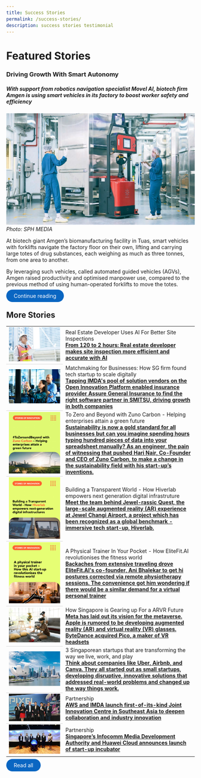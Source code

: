 ```yaml
---
title: Success Stories
permalink: /success-stories/
description: success stories testimonial
---
```

# Featured Stories

### Driving Growth With Smart Autonomy

##### With support from robotics navigation specialist Movel AI, biotech firm Amgen is using smart vehicles in its factory to boost worker safety and efficiency

![](/images/Success%20stories/oipamgen1.jpg)
*Photo: SPH MEDIA*

At biotech giant Amgen’s biomanufacturing facility in Tuas, smart vehicles with forklifts navigate the factory floor on their own, lifting and carrying large totes of drug substances, each weighing as much as three tonnes, from one area to another.

By leveraging such vehicles, called automated guided vehicles (AGVs), Amgen raised productivity and optimised manpower use, compared to the previous method of using human-operated forklifts to move the totes.

<a style="background-color: #0A66C2; color: white; text-decoration: none; border-radius: 100px; padding-left: 20px; padding-right: 20px; padding-top:8px; padding-bottom:8px" target="_blank" href="/stories/oip-amgen/">Continue reading</a>

## More Stories

<table>
		<tbody>
			<tr>
		<td style="width:30%; vertical-align:middle; border-bottom: 0.75px solid lightgrey">
			<img src="/images/Success%20stories/image%201.png">
		</td>
		<td style="vertical-align:middle;">Real Estate Developer Uses AI For Better Site Inspections
			<br><b><a target="_blank" href="/stories/oip-capitaland-h3-zoom/">From 120 to 2 hours: Real estate developer makes site inspection more efficient and accurate with AI</a>
		</b>
		</td>
    </tr>
			<tr>
			</tr><tr>
		<td style="width:30%; vertical-align:middle; border-bottom: 0.75px solid lightgrey">
			<img src="/images/Success%20stories/ST%20ad%20-%20AGI%20x%20smitsu.png">
		</td>
		<td style="vertical-align:middle;">Matchmaking for Businesses: How SG firm found tech startup to scale digitally
			<br><b><a target="_blank" href="/stories/oip-agi-smitsu/">Tapping IMDA's pool of solution vendors on the Open Innovation Platform enabled insurance provider Assure General Insurance to find the right software partner in SMITSU, driving growth in both companies </a>
		</b>
		</td>
    </tr>
			<tr>
		<td style="width:30%; vertical-align:middle; border-bottom: 0.75px solid lightgrey">
			<img src="/images/Success%20stories/Stories%20of%20Innovation/Zuno/Zuno%20Carbon_1.jpg">
		</td>
		<td style="vertical-align:middle;">To Zero and Beyond with Zuno Carbon - Helping enterprises attain a green future
			<br><b><a target="_blank" href="/stories/stories-of-innovation-zuno/">Sustainability is now a gold standard for all businesses but can you imagine spending hours typing hundred pieces of data into your spreadsheet manually? As an engineer, the pain of witnessing that pushed&nbsp;Hari Nair, Co-Founder and CEO of&nbsp;Zuno Carbon, to make a change in the&nbsp;sustainability&nbsp;field with his start-up’s inventions. </a>
		</b>
		</td>
    </tr>
			<tr>
		<td style="width:30%; vertical-align:middle; border-bottom: 0.75px solid lightgrey">
			<img src="/images%2FSuccess%20stories%2FStories%20of%20Innovation%2FHiverlab/Hiverlab-01.jpg">
		</td>
		<td style="vertical-align:middle;">Building a Transparent World - How Hiverlab empowers next generation digital infrastruture
			<br><b><a target="_blank" href="/stories/stories-of-innovation-hiverlab/">Meet the team behind Jewel-rassic Quest, the large-scale augmented reality (AR) experience at Jewel Changi Airport, a project which has been recognized as a global benchmark - immersive tech start-up,&nbsp;Hiverlab. </a></b>
		</td>
    </tr>
			<tr>
		<td style="width:30%; vertical-align:middle; border-bottom: 0.75px solid lightgrey">
			<img src="/images/Success%20stories/Stories%20of%20Innovation/EliteFit/EliteFit_1.jpg">
		</td>
		<td style="vertical-align:middle;">A Physical Trainer In Your Pocket - How EliteFit.AI revolutionises the fitness world
			<br><b><a target="_blank" href="/stories/stories-of-innovation-elitefit/">Backaches from extensive traveling drove EliteFit.AI's co-founder, Ani Bhalekar to get hi postures corrected via remote physiotherapy sessions. The convenience got him wondering if there would be a similar demand for a virtual personal trainer</a></b>
		</td>
    </tr>
	<tr>
	</tr><tr>
		<td style="width:30%; vertical-align:middle; border-bottom: 0.75px solid lightgrey">
			<img src="/images/Success%20stories/ARVR%20advertorial.png">
		</td>
		<td style="vertical-align:middle;">How Singapore is Gearing up For a ARVR Future
			<br><b><a target="_blank" href="/stories/how-singapore-is-gearing-up-for-an-ar-vr-future/">Meta has laid out its&nbsp;vision for the metaverse. Apple&nbsp;is rumored to be developing&nbsp;augmented reality (AR) and virtual reality (VR) glasses. ByteDance&nbsp;acquired Pico, a maker of VR headsets</a></b>
		</td>
    </tr>
	<tr>
	</tr><tr>
		<td style="width:30%; vertical-align:middle; border-bottom: 0.75px solid lightgrey">
			<img src="/images/Success%20stories/PIXEL%20x%20EED%20.jpg">
		</td>
		<td style="vertical-align:middle;">3  Singaporean startups that are transforming the way we live, work, and play
			<br><b><a target="_blank" href="/stories/pixel-incubatee-eed/">Think about companies like Uber, Airbnb, and Canva. They all started out as small startups, developing disruptive, innovative solutions that addressed real-world problems and changed up the way things work.</a></b>
		</td>
	</tr>
	<tr>
		<td style="width:30%; vertical-align:middle; border-bottom: 0.75px solid lightgrey">
			<img src="/images/Success%20stories/AWS%20JIC.jpg">
		</td>
		<td style="vertical-align:middle;">Partnership
			<br><b><a target="_blank" href="/stories/aws-jic/">AWS and IMDA launch first-of-its-kind Joint Innovation Centre in Southeast Asia to deepen collaboration and industry innovation</a></b>
		</td>
	</tr>
	<tr>
		<td style="width:30%; vertical-align:middle;">
			<img src="/images/Success%20stories/Huawei%20spark%20incubator%20programme%20.jpg">
		</td>
		<td style="vertical-align:middle;">Partnership
			<br><b><a target="_blank" href="/stories/pixel-huawei-spark-incubation/">Singapore’s Infocomm Media Development Authority and Huawei Cloud announces launch of start-up incubator</a></b>
		</td>
	</tr>
</tbody></table>


<a style="background-color: #0A66C2; color: white; text-decoration: none; border-radius: 100px; padding-left: 20px; padding-right: 20px; padding-top:8px; padding-bottom:8px" href="https://pixel.imda.gov.sg/stories/stories-of-innovation-hiverlab/">Read all</a>